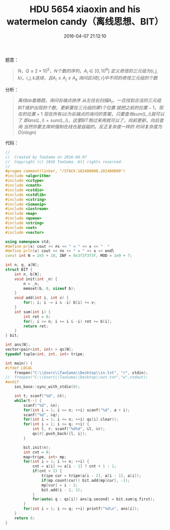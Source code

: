 ﻿---
title: HDU 5654 xiaoxin and his watermelon candy（离线思想、BIT）
categories:
  - 思维
  - 离线思想
  - 
tags:
  - 离线
  - BIT
date: 2016-04-07 21:12:10
toc: 
---
题意：
>$N，Q\le 2\times 10^5，N个数的序列，A_i\in[0,10^9]$
$定义奇怪的三元组为(i,j,k)，i,j,k连续，且A_i\le A_j\le A_k$
$询问区间[l,r]中不同的奇怪三元组的个数$

<!-- more -->

分析：
>$离线sb套路题，询问右端点排序$
$从左往右扫描A_i，一旦找到合法的三元组$
$BIT维护出现的个数，更新要在三元组的第1个位置$
$就把之前的位置-1，现在的位置+1$
$现在所有以i为右端点的询问的答案，只要查询sum(L,i)就可以了$
$即ans(L,i)=sum(L,i)，这里BIT倒过来用就可以了，向前更新，向后查询$
$当然你要主席树强制在线也是兹磁的，反正复杂度一样的$
$时间复杂度为O(nlogn)$

代码：
```cpp
//
//  Created by TaoSama on 2016-04-07
//  Copyright (c) 2016 TaoSama. All rights reserved.
//
#pragma comment(linker, "/STACK:102400000,102400000")
#include <algorithm>
#include <cctype>
#include <cmath>
#include <cstdio>
#include <cstdlib>
#include <cstring>
#include <iomanip>
#include <iostream>
#include <map>
#include <queue>
#include <string>
#include <set>
#include <vector>

using namespace std;
#define pr(x) cout << #x << " = " << x << "  "
#define prln(x) cout << #x << " = " << x << endl
const int N = 2e5 + 10, INF = 0x3f3f3f3f, MOD = 1e9 + 7;

int n, q, a[N];
struct BIT {
    int n, b[N];
    void init(int _n) {
        n = _n;
        memset(b, 0, sizeof b);
    }
    void add(int i, int v) {
        for(; i; i -= i & -i) b[i] += v;
    }
    int sum(int i) {
        int ret = 0;
        for(; i <= n; i += i & -i) ret += b[i];
        return ret;
    }
} bit;

int ans[N];
vector<pair<int, int> > qs[N];
typedef tuple<int, int, int> tripe;

int main() {
#ifdef LOCAL
    freopen("C:\\Users\\TaoSama\\Desktop\\in.txt", "r", stdin);
//  freopen("C:\\Users\\TaoSama\\Desktop\\out.txt","w",stdout);
#endif
    ios_base::sync_with_stdio(0);

    int t; scanf("%d", &t);
    while(t--) {
        scanf("%d", &n);
        for(int i = 1; i <= n; ++i) scanf("%d", a + i);
        scanf("%d", &q);
        for(int i = 1; i <= n; ++i) qs[i].clear();
        for(int i = 1; i <= q; ++i) {
            int l, r; scanf("%d%d", &l, &r);
            qs[r].push_back({l, i});
        }

        bit.init(n);
        int cnt = 0;
        map<tripe, int> mp;
        for(int i = 1; i <= n; ++i) {
            cnt = a[i] >= a[i - 1] ? cnt + 1 : 1;
            if(cnt > 2) {
                tripe cur = tripe(a[i - 2], a[i - 1], a[i]);
                if(mp.count(cur)) bit.add(mp[cur], -1);
                mp[cur] = i - 2;
                bit.add(i - 2, 1);
            }
            for(auto& q : qs[i]) ans[q.second] = bit.sum(q.first);
        }
        for(int i = 1; i <= q; ++i) printf("%d\n", ans[i]);
    }
    return 0;
}
```